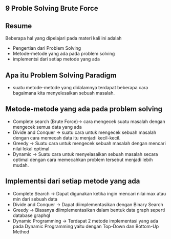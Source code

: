## 9 Proble Solving Brute Force
## Resume
Beberapa hal yang dipelajari pada materi kali ini adalah
- Pengertian dari Problem Solving 
- Metode-metode yang ada pada problem solving
- implementsi dari setiap metode yang ada
## Apa itu Problem Solving Paradigm
- suatu metode-metode yang didalamnya terdapat beberapa cara bagaimana kita menyelesaikan sebuah masalah. 
## Metode-metode yang ada pada problem solving
- Complete search (Brute Force)-> cara mengecek suatu masalah dengan mengecek semua data yang ada
- Divide and Conquer -> suatu cara untuk mengecek sebuah masalah dengan cara memecah data itu menjadi kecil-kecil.
- Greedy -> Suatu cara untuk mengecek sebuah masalah dengan mencari nilai lokal optimal
- Dynamic -> Suatu cara untuk menyelasaikan sebuah masalah secara optimal dengan cara memecahkan problem tersebut menjadi lebih mudah.
## Implementsi dari setiap metode yang ada
  - Complete Search -> Dapat digunakan ketika ingin mencari nilai max atau min dari sebuah data 
  - Divide and Conquer -> Dapat diimplementasikan dengan Binary Search
  - Greedy -> Biasanya diimplementasikan dalam bentuk data graph seperti database graphql
  - Dynamic Programming -> Terdapat 2 metode implementasi yang ada pada Dynamic Programming yaitu dengan Top-Down dan Bottom-Up Method